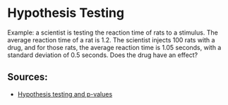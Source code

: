 # Hypothesis Testing

Example: a scientist is testing the reaction time of rats to a stimulus. The average reaction time of a rat is 1.2. The scientist injects 100 rats with a drug, and for those rats, the average reaction time is 1.05 seconds, with a standard deviation of 0.5 seconds. Does the drug have an effect?

## Sources:
* [Hypothesis testing and p-values](https://www.youtube.com/watch?v=-FtlH4svqx4)
